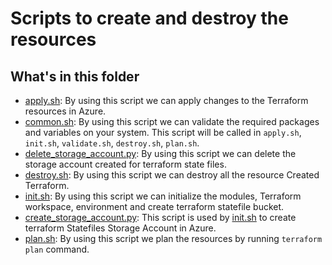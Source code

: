 # Scripts to create and destroy the resources

## What's in this folder

* [apply.sh](./apply.sh): By using this script we can apply changes to the Terraform resources in Azure.
* [common.sh](./common.sh): By using this script we can validate the required packages and variables on your system. This script will be called in `apply.sh`, `init.sh`, `validate.sh`, `destroy.sh`, `plan.sh`.  
* [delete_storage_account.py](./delete_storage_account.py): By using this script we can delete the storage account created for terraform state files.
* [destroy.sh](./destroy.sh): By using this script we can destroy all the resource Created Terraform.  
* [init.sh](./init.sh): By using this script we can initialize the modules, Terraform workspace, environment and create terraform statefile bucket.
* [create_storage_account.py](./create_storage_account.py): This script is used by [init.sh](./init.sh) to create terraform Statefiles Storage Account in Azure.  
* [plan.sh](./plan.sh): By using this script we plan the resources by running `terraform plan` command. 
